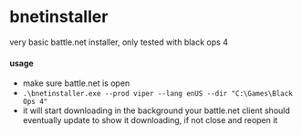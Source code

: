 # bnetinstaller
very basic battle.net installer, only tested with black ops 4

#### usage
- make sure battle.net is open
- `.\bnetinstaller.exe --prod viper --lang enUS --dir "C:\Games\Black Ops 4"`
- it will start downloading in the background your battle.net client should eventually update to show it downloading, if not close and reopen it
